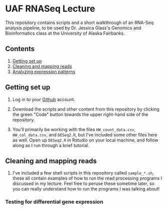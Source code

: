 # UAF RNASeq Lecture
This repository contains scripts and a short walkthrough of an RNA-Seq analysis pipeline, to be used by Dr. Jessica Glass's Genomics and Bioinformatics class at the University of Alaska Fairbanks.

## Contents
1. [Getting set up](https://github.com/kmeaton/UAF_RNASeq_Lecture#getting-set-up)
2. [Cleaning and mapping reads](https://github.com/kmeaton/UAF_RNASeq_Lecture#cleaning-and-mapping-reads)
3. [Analyzing expression patterns](https://github.com/kmeaton/UAF_RNASeq_Lecture#testing-for-differential-gene-expression)

## Getting set up

1. Log in to your [Github](https://github.com) account.

2. Download the scripts and other content from this repository by clicking the green "Code" button towards the upper right-hand side of the repository. 

3. You'll primarily be working with the files ```HW_count_data.csv```, ```HW_col_data.csv```, and ```DESeq2.R```, but I've included some other files here as well. Open up ```DESeq2.R``` in Rstudio on your local machine, and follow along as I run through a brief tutorial.

## Cleaning and mapping reads

1. I've included a few shell scripts in this repository called ```sample_*.sh```, these all contain examples of how to run the read processing programs I discussed in my lecture. Feel free to peruse these sometime later, so you can really understand how to run the programs I was talking about!

### Testing for differential gene expression
